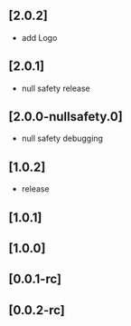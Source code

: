 
## [2.0.2]

* add Logo

## [2.0.1]

* null safety release

## [2.0.0-nullsafety.0]

* null safety debugging

## [1.0.2]

* release

## [1.0.1]

## [1.0.0]

## [0.0.1-rc]

## [0.0.2-rc]
